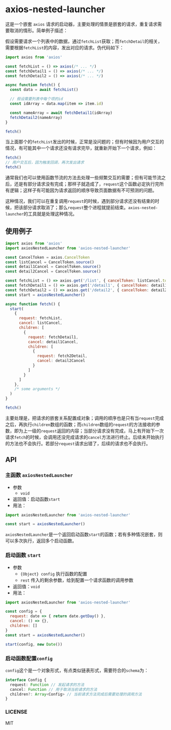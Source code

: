 # axios-nested-launcher
这是一个嵌套 `axios` 请求的启动器，主要处理的情景是嵌套的请求，重复请求需要取消的情形。简单例子描述：

假设需要请求一个列表中的数据，通过`fetchList`获取；而`fetchDetail`的相关，需要根据`fetchList`的内容，发出对应的请求。伪代码如下：

```js
import axios from 'axios'

const fetchList = () => axios(/* ... */)
const fetchDetail1 = () => axios(/* ... */)
const fetchDetail2 = () => axios(/* ... */)

async function fetch() {
  const data = await fetchList()

  // 假设需要列表中每个项的id
  const idArray = data.map(item => item.id)

  const nameArray = await fetchDetail1(idArray)
  fetchDetail2(nameArray)
}

fetch()
```

当上面那个的`fetchList`发出的时候，正常是没问题的；但有时候因为用户交互的情况，有可能其中一个请求还没有请求完毕，就重新开始下一个请求，例如：

```js
fetch()
// 用户交互后，因为触发回调，再次发出请求
fetch()
```

通常我们也可以使用函数节流的方法去处理一些频繁交互的需要；但有可能节流之后，还是有部分请求没有完成；那样子就造成了，`request`这个函数必定执行完所有逻辑；这样子有可能因为请求返回的顺序导致页面数据有不可预测的问题。

这种情况，我们可以在重复调用`request`的时候，遇到部分请求还没有结束的时候，把该部分请求取消了；那么`request`整个进程就提前结束。`axios-nested-launcher`的工具就是处理这种情况。

## 使用例子

```js
import axios from 'axios'
import axiosNestedLauncher from 'axios-nested-launcher'

const CancelToken = axios.CancelToken
const listCancel = CancelToken.source()
const detail1Cancel = CancelToken.source()
const detail2Cancel = CancelToken.source()

const fetchList = () => axios.get('/list', { cancelToken: listCancel.token })
const fetchDetail1 = () => axios.get('/detail1', { cancelToken: detail1Cancel.token })
const fetchDetail2 = () => axios.get('/detail2', { cancelToken: detail2Cancel.token })
const start = axiosNestedLauncher()

async function fetch() {
  start(
    {
      request: fetchList,
      cancel: listCancel,
      children: [
        {
          request: fetchDetail1,
          cancel: detail1Cancel,
          children: [
            {
              request: fetch2Detail,
              cancel: detail2Cancel
            }
          ]
        }
      ]
    },
    /* some arguments */
  )
}

fetch()
```

主要处理是，把请求的嵌套关系配置成对象；调用的顺序也是只有当`request`完成之后，再执行`children`数组的函数；而`children`数组的`request`的方法接收的参数，即为上一级的`request`返回的内容；当部分请求没有完成，马上有开始下一次请求`fetch`的时候，会调用还没完成请求的`cancel`方法进行终止。后续未开始执行的方法也不会执行。若部分`request`请求出错了，后续的请求也不会执行。

## API
### 主函数 `axiosNestedLauncher`

* 参数
  * `void`
* 返回值：启动函数`start`
* 用法：

```js
import axiosNestedLauncher from 'axios-nested-launcher'

const start = axiosNestedLauncher()
```

`axiosNestedLauncher`是一个返回启动函数`start`的函数；若有多种情况嵌套，则可以多次执行，返回多个启动函数。

### 启动函数 `start`

* 参数
  * `{Object} config` 执行函数的配置
  * `rest` 传入的剩余参数，给到配置一个请求函数的调用参数
* 返回值：`void`
* 用法：

```js
import axiosNestedLauncher from 'axios-nested-launcher'

const config = {
  request: date => { return date.getDay() },
  cancel: () => {},
  children: []
}
const start = axiosNestedLauncher()

start(config, new Date())
```

### 启动函数配置`config`
`config`这个是一个对象形式，有点类似链表形式，需要符合的`schema`为：
```ts
interface Config {
  request: Function // 发起请求的方法
  cancel: Function // 用于取消当前请求的方法
  children?: Array<Config> // 当前请求方法完成后需要处理的调用方法
}
```

### LICENSE
MIT
